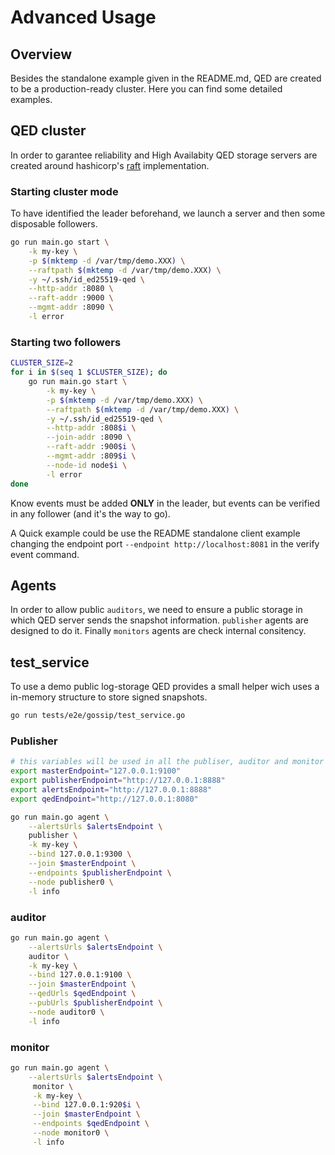 # Advanced Usage

## Overview

Besides the standalone example given in the README.md, QED are created to be a
production-ready cluster. Here you can find some detailed examples.

## QED cluster

In order to garantee reliability and High Availabity QED storage servers are 
created around hashicorp's [raft](https://github.com/hashicorp/raft) implementation.

### Starting cluster mode

To have identified the leader beforehand, we launch a server and then some
disposable followers.

```bash
go run main.go start \
    -k my-key \
    -p $(mktemp -d /var/tmp/demo.XXX) \
    --raftpath $(mktemp -d /var/tmp/demo.XXX) \
    -y ~/.ssh/id_ed25519-qed \
    --http-addr :8080 \
    --raft-addr :9000 \
    --mgmt-addr :8090 \
    -l error
```

### Starting two followers
```bash
CLUSTER_SIZE=2
for i in $(seq 1 $CLUSTER_SIZE); do
    go run main.go start \
        -k my-key \
        -p $(mktemp -d /var/tmp/demo.XXX) \
        --raftpath $(mktemp -d /var/tmp/demo.XXX) \
        -y ~/.ssh/id_ed25519-qed \
        --http-addr :808$i \
        --join-addr :8090 \
        --raft-addr :900$i \
        --mgmt-addr :809$i \
        --node-id node$i \
        -l error
done
```

Know events must be added **ONLY** in the leader, but events can be verified in
any follower (and it's the way to go).

A Quick example could be use the README standalone client example changing the
endpoint port `--endpoint http://localhost:8081` in the verify event command.

## Agents

In order to allow public `auditors`, we need to ensure a public storage in which 
QED server sends the snapshot information. `publisher` agents are designed to do 
it. Finally `monitors` agents are check internal consitency.

## test_service
To use a demo public log-storage QED provides a small helper wich uses a in-memory
structure to store signed snapshots.

```bash
go run tests/e2e/gossip/test_service.go
```

### Publisher

```bash
# this variables will be used in all the publiser, auditor and monitor examples.
export masterEndpoint="127.0.0.1:9100"
export publisherEndpoint="http://127.0.0.1:8888"
export alertsEndpoint="http://127.0.0.1:8888"
export qedEndpoint="http://127.0.0.1:8080"
```

```bash
go run main.go agent \
    --alertsUrls $alertsEndpoint \
    publisher \
    -k my-key \
    --bind 127.0.0.1:9300 \
    --join $masterEndpoint \
    --endpoints $publisherEndpoint \
    --node publisher0 \
    -l info
```

### auditor
```bash
go run main.go agent \
    --alertsUrls $alertsEndpoint \
    auditor \
    -k my-key \
    --bind 127.0.0.1:9100 \
    --join $masterEndpoint \
    --qedUrls $qedEndpoint \
    --pubUrls $publisherEndpoint \
    --node auditor0 \
    -l info
```

### monitor
```bash
go run main.go agent \
    --alertsUrls $alertsEndpoint \
     monitor \
     -k my-key \
     --bind 127.0.0.1:920$i \
     --join $masterEndpoint \
     --endpoints $qedEndpoint \
     --node monitor0 \
     -l info
```
